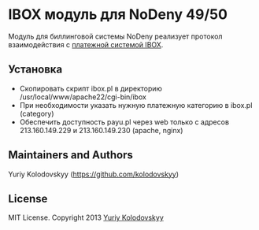 # IBOX модуль для NoDeny 49/50

Модуль для биллинговой системы NoDeny реализует протокол взаимодействия с [платежной системой IBOX](http://www.ibox.com.ua).

## Установка

- Скопировать скрипт ibox.pl в директорию /usr/local/www/apache22/cgi-bin/ibox
- При необходимости указать нужную платежную категорию в ibox.pl (category)
- Обеспечить доступность payu.pl через web только с адресов 213.160.149.229 и 213.160.149.230 (apache, nginx)

## Maintainers and Authors

Yuriy Kolodovskyy (https://github.com/kolodovskyy)

## License

MIT License. Copyright 2013 [Yuriy Kolodovskyy](http://twitter.com/kolodovskyy)
